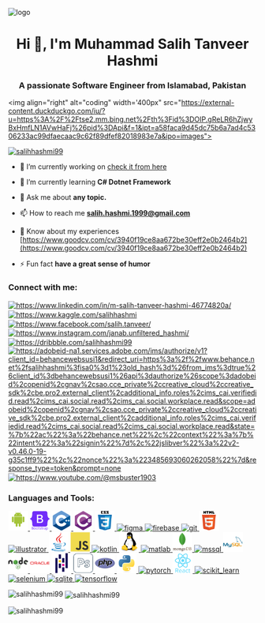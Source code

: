 ![logo](https://github.com/salihhashmi99/salihhashmi99/blob/main/Github%20Banner.png)
<h1 align="center">Hi 👋, I'm Muhammad Salih Tanveer Hashmi</h1>
<h3 align="center">A passionate Software Engineer from Islamabad, Pakistan</h3>

<img align="right" alt="coding" width='400px" src="https://external-content.duckduckgo.com/iu/?u=https%3A%2F%2Ftse2.mm.bing.net%2Fth%3Fid%3DOIP.gReLR6hZjwyBxHmfLN1AVwHaFj%26pid%3DApi&f=1&ipt=a58faca9d45dc75b6a7ad4c5306233ac99dfaecaac9c62f89dfef82018983e7a&ipo=images">

<p align="left"> <a href="https://github.com/ryo-ma/github-profile-trophy"><img src="https://github-profile-trophy.vercel.app/?username=salihhashmi99" alt="salihhashmi99" /></a> </p>

- 🔭 I’m currently working on [check it from here](https://www.linkedin.com/in/m-salih-tanveer-hashmi-46774820a/)

- 🌱 I’m currently learning **C# Dotnet Framework**

- 💬 Ask me about **any topic.**

- 📫 How to reach me **salih.hashmi.1999@gmail.com**

- 📄 Know about my experiences [https://www.goodcv.com/cv/3940f19ce8aa672be30eff2e0b2464b2](https://www.goodcv.com/cv/3940f19ce8aa672be30eff2e0b2464b2)

- ⚡ Fun fact **have a great sense of humor**

<h3 align="left">Connect with me:</h3>
<p align="left">
<a href="https://linkedin.com/in/https://www.linkedin.com/in/m-salih-tanveer-hashmi-46774820a/" target="blank"><img align="center" src="https://raw.githubusercontent.com/rahuldkjain/github-profile-readme-generator/master/src/images/icons/Social/linked-in-alt.svg" alt="https://www.linkedin.com/in/m-salih-tanveer-hashmi-46774820a/" height="30" width="40" /></a>
<a href="https://kaggle.com/https://www.kaggle.com/salihhashmi" target="blank"><img align="center" src="https://raw.githubusercontent.com/rahuldkjain/github-profile-readme-generator/master/src/images/icons/Social/kaggle.svg" alt="https://www.kaggle.com/salihhashmi" height="30" width="40" /></a>
<a href="https://fb.com/https://www.facebook.com/salih.tanveer/" target="blank"><img align="center" src="https://raw.githubusercontent.com/rahuldkjain/github-profile-readme-generator/master/src/images/icons/Social/facebook.svg" alt="https://www.facebook.com/salih.tanveer/" height="30" width="40" /></a>
<a href="https://instagram.com/https://www.instagram.com/janab.unfiltered_hashmi/" target="blank"><img align="center" src="https://raw.githubusercontent.com/rahuldkjain/github-profile-readme-generator/master/src/images/icons/Social/instagram.svg" alt="https://www.instagram.com/janab.unfiltered_hashmi/" height="30" width="40" /></a>
<a href="https://dribbble.com/https://dribbble.com/salihhashmi99" target="blank"><img align="center" src="https://raw.githubusercontent.com/rahuldkjain/github-profile-readme-generator/master/src/images/icons/Social/dribbble.svg" alt="https://dribbble.com/salihhashmi99" height="30" width="40" /></a>
<a href="https://www.behance.net/https://adobeid-na1.services.adobe.com/ims/authorize/v1?client_id=behancewebsusi1&redirect_uri=https%3a%2f%2fwww.behance.net%2fsalihhashmi%3fisa0%3d1%23old_hash%3d%26from_ims%3dtrue%26client_id%3dbehancewebsusi1%26api%3dauthorize%26scope%3dadobeid%2copenid%2cgnav%2csao.cce_private%2ccreative_cloud%2ccreative_sdk%2cbe.pro2.external_client%2cadditional_info.roles%2cims_cai.verifiedid.read%2cims_cai.social.read%2cims_cai.social.workplace.read&scope=adobeid%2copenid%2cgnav%2csao.cce_private%2ccreative_cloud%2ccreative_sdk%2cbe.pro2.external_client%2cadditional_info.roles%2cims_cai.verifiedid.read%2cims_cai.social.read%2cims_cai.social.workplace.read&state=%7b%22ac%22%3a%22behance.net%22%2c%22context%22%3a%7b%22intent%22%3a%22signin%22%7d%2c%22jslibver%22%3a%22v2-v0.46.0-19-g35c1ff9%22%2c%22nonce%22%3a%223485693060262058%22%7d&response_type=token&prompt=none" target="blank"><img align="center" src="https://raw.githubusercontent.com/rahuldkjain/github-profile-readme-generator/master/src/images/icons/Social/behance.svg" alt="https://adobeid-na1.services.adobe.com/ims/authorize/v1?client_id=behancewebsusi1&redirect_uri=https%3a%2f%2fwww.behance.net%2fsalihhashmi%3fisa0%3d1%23old_hash%3d%26from_ims%3dtrue%26client_id%3dbehancewebsusi1%26api%3dauthorize%26scope%3dadobeid%2copenid%2cgnav%2csao.cce_private%2ccreative_cloud%2ccreative_sdk%2cbe.pro2.external_client%2cadditional_info.roles%2cims_cai.verifiedid.read%2cims_cai.social.read%2cims_cai.social.workplace.read&scope=adobeid%2copenid%2cgnav%2csao.cce_private%2ccreative_cloud%2ccreative_sdk%2cbe.pro2.external_client%2cadditional_info.roles%2cims_cai.verifiedid.read%2cims_cai.social.read%2cims_cai.social.workplace.read&state=%7b%22ac%22%3a%22behance.net%22%2c%22context%22%3a%7b%22intent%22%3a%22signin%22%7d%2c%22jslibver%22%3a%22v2-v0.46.0-19-g35c1ff9%22%2c%22nonce%22%3a%223485693060262058%22%7d&response_type=token&prompt=none" height="30" width="40" /></a>
<a href="https://www.youtube.com/c/https://www.youtube.com/@msbuster1903" target="blank"><img align="center" src="https://raw.githubusercontent.com/rahuldkjain/github-profile-readme-generator/master/src/images/icons/Social/youtube.svg" alt="https://www.youtube.com/@msbuster1903" height="30" width="40" /></a>
</p>

<h3 align="left">Languages and Tools:</h3>
<p align="left"> <a href="https://developer.android.com" target="_blank" rel="noreferrer"> <img src="https://raw.githubusercontent.com/devicons/devicon/master/icons/android/android-original-wordmark.svg" alt="android" width="40" height="40"/> </a> <a href="https://getbootstrap.com" target="_blank" rel="noreferrer"> <img src="https://raw.githubusercontent.com/devicons/devicon/master/icons/bootstrap/bootstrap-plain-wordmark.svg" alt="bootstrap" width="40" height="40"/> </a> <a href="https://www.w3schools.com/cpp/" target="_blank" rel="noreferrer"> <img src="https://raw.githubusercontent.com/devicons/devicon/master/icons/cplusplus/cplusplus-original.svg" alt="cplusplus" width="40" height="40"/> </a> <a href="https://www.w3schools.com/cs/" target="_blank" rel="noreferrer"> <img src="https://raw.githubusercontent.com/devicons/devicon/master/icons/csharp/csharp-original.svg" alt="csharp" width="40" height="40"/> </a> <a href="https://www.w3schools.com/css/" target="_blank" rel="noreferrer"> <img src="https://raw.githubusercontent.com/devicons/devicon/master/icons/css3/css3-original-wordmark.svg" alt="css3" width="40" height="40"/> </a> <a href="https://www.figma.com/" target="_blank" rel="noreferrer"> <img src="https://www.vectorlogo.zone/logos/figma/figma-icon.svg" alt="figma" width="40" height="40"/> </a> <a href="https://firebase.google.com/" target="_blank" rel="noreferrer"> <img src="https://www.vectorlogo.zone/logos/firebase/firebase-icon.svg" alt="firebase" width="40" height="40"/> </a> <a href="https://git-scm.com/" target="_blank" rel="noreferrer"> <img src="https://www.vectorlogo.zone/logos/git-scm/git-scm-icon.svg" alt="git" width="40" height="40"/> </a> <a href="https://www.w3.org/html/" target="_blank" rel="noreferrer"> <img src="https://raw.githubusercontent.com/devicons/devicon/master/icons/html5/html5-original-wordmark.svg" alt="html5" width="40" height="40"/> </a> <a href="https://www.adobe.com/in/products/illustrator.html" target="_blank" rel="noreferrer"> <img src="https://www.vectorlogo.zone/logos/adobe_illustrator/adobe_illustrator-icon.svg" alt="illustrator" width="40" height="40"/> </a> <a href="https://www.java.com" target="_blank" rel="noreferrer"> <img src="https://raw.githubusercontent.com/devicons/devicon/master/icons/java/java-original.svg" alt="java" width="40" height="40"/> </a> <a href="https://developer.mozilla.org/en-US/docs/Web/JavaScript" target="_blank" rel="noreferrer"> <img src="https://raw.githubusercontent.com/devicons/devicon/master/icons/javascript/javascript-original.svg" alt="javascript" width="40" height="40"/> </a> <a href="https://kotlinlang.org" target="_blank" rel="noreferrer"> <img src="https://www.vectorlogo.zone/logos/kotlinlang/kotlinlang-icon.svg" alt="kotlin" width="40" height="40"/> </a> <a href="https://www.linux.org/" target="_blank" rel="noreferrer"> <img src="https://raw.githubusercontent.com/devicons/devicon/master/icons/linux/linux-original.svg" alt="linux" width="40" height="40"/> </a> <a href="https://www.mathworks.com/" target="_blank" rel="noreferrer"> <img src="https://upload.wikimedia.org/wikipedia/commons/2/21/Matlab_Logo.png" alt="matlab" width="40" height="40"/> </a> <a href="https://www.mongodb.com/" target="_blank" rel="noreferrer"> <img src="https://raw.githubusercontent.com/devicons/devicon/master/icons/mongodb/mongodb-original-wordmark.svg" alt="mongodb" width="40" height="40"/> </a> <a href="https://www.microsoft.com/en-us/sql-server" target="_blank" rel="noreferrer"> <img src="https://www.svgrepo.com/show/303229/microsoft-sql-server-logo.svg" alt="mssql" width="40" height="40"/> </a> <a href="https://www.mysql.com/" target="_blank" rel="noreferrer"> <img src="https://raw.githubusercontent.com/devicons/devicon/master/icons/mysql/mysql-original-wordmark.svg" alt="mysql" width="40" height="40"/> </a> <a href="https://nodejs.org" target="_blank" rel="noreferrer"> <img src="https://raw.githubusercontent.com/devicons/devicon/master/icons/nodejs/nodejs-original-wordmark.svg" alt="nodejs" width="40" height="40"/> </a> <a href="https://www.oracle.com/" target="_blank" rel="noreferrer"> <img src="https://raw.githubusercontent.com/devicons/devicon/master/icons/oracle/oracle-original.svg" alt="oracle" width="40" height="40"/> </a> <a href="https://pandas.pydata.org/" target="_blank" rel="noreferrer"> <img src="https://raw.githubusercontent.com/devicons/devicon/2ae2a900d2f041da66e950e4d48052658d850630/icons/pandas/pandas-original.svg" alt="pandas" width="40" height="40"/> </a> <a href="https://www.photoshop.com/en" target="_blank" rel="noreferrer"> <img src="https://raw.githubusercontent.com/devicons/devicon/master/icons/photoshop/photoshop-line.svg" alt="photoshop" width="40" height="40"/> </a> <a href="https://www.php.net" target="_blank" rel="noreferrer"> <img src="https://raw.githubusercontent.com/devicons/devicon/master/icons/php/php-original.svg" alt="php" width="40" height="40"/> </a> <a href="https://www.python.org" target="_blank" rel="noreferrer"> <img src="https://raw.githubusercontent.com/devicons/devicon/master/icons/python/python-original.svg" alt="python" width="40" height="40"/> </a> <a href="https://pytorch.org/" target="_blank" rel="noreferrer"> <img src="https://www.vectorlogo.zone/logos/pytorch/pytorch-icon.svg" alt="pytorch" width="40" height="40"/> </a> <a href="https://reactjs.org/" target="_blank" rel="noreferrer"> <img src="https://raw.githubusercontent.com/devicons/devicon/master/icons/react/react-original-wordmark.svg" alt="react" width="40" height="40"/> </a> <a href="https://scikit-learn.org/" target="_blank" rel="noreferrer"> <img src="https://upload.wikimedia.org/wikipedia/commons/0/05/Scikit_learn_logo_small.svg" alt="scikit_learn" width="40" height="40"/> </a> <a href="https://www.selenium.dev" target="_blank" rel="noreferrer"> <img src="https://raw.githubusercontent.com/detain/svg-logos/780f25886640cef088af994181646db2f6b1a3f8/svg/selenium-logo.svg" alt="selenium" width="40" height="40"/> </a> <a href="https://www.sqlite.org/" target="_blank" rel="noreferrer"> <img src="https://www.vectorlogo.zone/logos/sqlite/sqlite-icon.svg" alt="sqlite" width="40" height="40"/> </a> <a href="https://www.tensorflow.org" target="_blank" rel="noreferrer"> <img src="https://www.vectorlogo.zone/logos/tensorflow/tensorflow-icon.svg" alt="tensorflow" width="40" height="40"/> </a> </p>

<p><img align="left" src="https://github-readme-stats.vercel.app/api/top-langs?username=salihhashmi99&show_icons=true&locale=en&layout=compact" alt="salihhashmi99" /></p>

<p>&nbsp;<img align="center" src="https://github-readme-stats.vercel.app/api?username=salihhashmi99&show_icons=true&locale=en" alt="salihhashmi99" /></p>

<p><img align="center" src="https://github-readme-streak-stats.herokuapp.com/?user=salihhashmi99&" alt="salihhashmi99" /></p>
